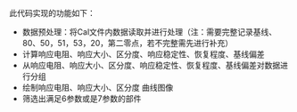 此代码实现的功能如下：
+ 数据预处理：将Cal文件内数据读取并进行处理（注：需要完整记录基线、80、50，51，53，20，第二零点，若不完整需先进行补充）
+ 计算响应电阻、响应大小、区分度、响应稳定性、恢复程度、基线偏差
+ 从响应电阻、响应大小、区分度、响应稳定性、恢复程度、基线偏差对数据进行分组
+ 绘制响应电阻、响应大小、区分度 曲线图像
+ 筛选出满足6参数或是7参数的部件
